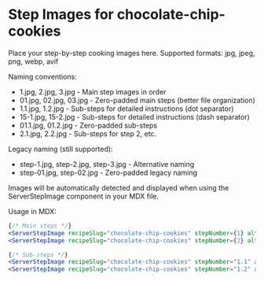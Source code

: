 # Step Images for chocolate-chip-cookies

Place your step-by-step cooking images here. Supported formats: jpg, jpeg, png, webp, avif

Naming conventions:
- 1.jpg, 2.jpg, 3.jpg - Main step images in order
- 01.jpg, 02.jpg, 03.jpg - Zero-padded main steps (better file organization)
- 1.1.jpg, 1.2.jpg - Sub-steps for detailed instructions (dot separator)
- 15-1.jpg, 15-2.jpg - Sub-steps for detailed instructions (dash separator)
- 01.1.jpg, 01.2.jpg - Zero-padded sub-steps
- 2.1.jpg, 2.2.jpg - Sub-steps for step 2, etc.

Legacy naming (still supported):
- step-1.jpg, step-2.jpg, step-3.jpg - Alternative naming
- step-01.jpg, step-02.jpg - Zero-padded legacy naming

Images will be automatically detected and displayed when using the ServerStepImage component in your MDX file.

Usage in MDX:
```jsx
{/* Main steps */}
<ServerStepImage recipeSlug="chocolate-chip-cookies" stepNumber={1} alt="Step 1" />
<ServerStepImage recipeSlug="chocolate-chip-cookies" stepNumber={2} alt="Step 2" />

{/* Sub-steps */}
<ServerStepImage recipeSlug="chocolate-chip-cookies" stepNumber="1.1" alt="Sub-step 1.1" />
<ServerStepImage recipeSlug="chocolate-chip-cookies" stepNumber="1.2" alt="Sub-step 1.2" />
```
